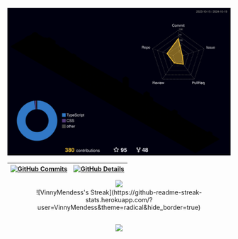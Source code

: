 


  ![Status](./profile-3d-contrib/profile-night-rainbow.svg)
  

  
 | [![GitHub Commits](http://github-profile-summary-cards.vercel.app/api/cards/profile-details?username=VinnyMendess&theme=2077)](http://github-profile-summary-cards.vercel.app/api/cards/repos-per-language?username=VinnyMendess&theme=2077) | [![GitHub Details](http://github-profile-summary-cards.vercel.app/api/cards/stats?username=VinnyMendess&theme=2077)](https://github.com/vn7n24fzkq/github-profile-summary-cards) |  
 | ----------- | ----------- |


 
  <div align="center" >
<a href="https://skillicons.dev"   >
  <img src="https://skillicons.dev/icons?i=git,vscode,aws,javascript,java,mysql,css,html,react,nodejs,figma,ps,github,vercel,vite,bootstrap,discord,linkedin,instagram,discord" />
</a>

  <br />
![VinnyMendess's Streak](https://github-readme-streak-stats.herokuapp.com/?user=VinnyMendess&theme=radical&hide_border=true)

<br />

  </div>

 
##
   <div align="center" >
     <img src="https://github-profile-trophy.vercel.app/?username=VinnyMendess&theme=dracula"/>
  </div>
  
 






 
  
  

  



